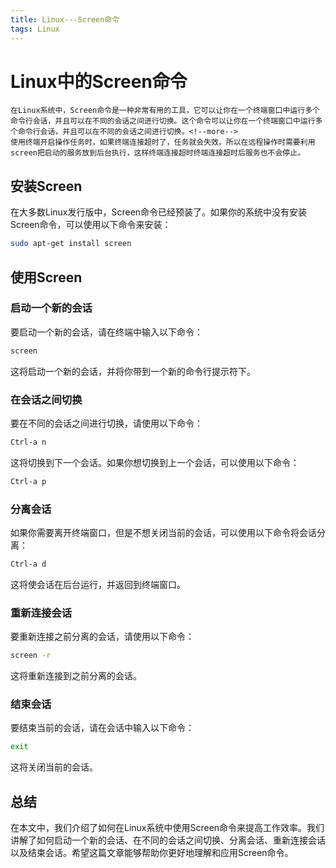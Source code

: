 ```yaml
---
title: Linux---Screen命令
tags: Linux
---
```


# Linux中的Screen命令

	在Linux系统中，Screen命令是一种非常有用的工具，它可以让你在一个终端窗口中运行多个命令行会话，并且可以在不同的会话之间进行切换。这个命令可以让你在一个终端窗口中运行多个命令行会话，并且可以在不同的会话之间进行切换。<!--more-->
	使用终端开启操作任务时，如果终端连接超时了，任务就会失效。所以在远程操作时需要利用screen把启动的服务放到后台执行，这样终端连接超时终端连接超时后服务也不会停止。

## 安装Screen

在大多数Linux发行版中，Screen命令已经预装了。如果你的系统中没有安装Screen命令，可以使用以下命令来安装：

```bash
sudo apt-get install screen
```

## 使用Screen

### 启动一个新的会话

要启动一个新的会话，请在终端中输入以下命令：

```bash
screen
```

这将启动一个新的会话，并将你带到一个新的命令行提示符下。

### 在会话之间切换

要在不同的会话之间进行切换，请使用以下命令：

```bash
Ctrl-a n
```

这将切换到下一个会话。如果你想切换到上一个会话，可以使用以下命令：

```bash
Ctrl-a p
```

### 分离会话

如果你需要离开终端窗口，但是不想关闭当前的会话，可以使用以下命令将会话分离：

```bash
Ctrl-a d
```

这将使会话在后台运行，并返回到终端窗口。

### 重新连接会话

要重新连接之前分离的会话，请使用以下命令：

```bash
screen -r
```

这将重新连接到之前分离的会话。

### 结束会话

要结束当前的会话，请在会话中输入以下命令：

```bash
exit
```

这将关闭当前的会话。

## 总结

在本文中，我们介绍了如何在Linux系统中使用Screen命令来提高工作效率。我们讲解了如何启动一个新的会话、在不同的会话之间切换、分离会话、重新连接会话以及结束会话。希望这篇文章能够帮助你更好地理解和应用Screen命令。